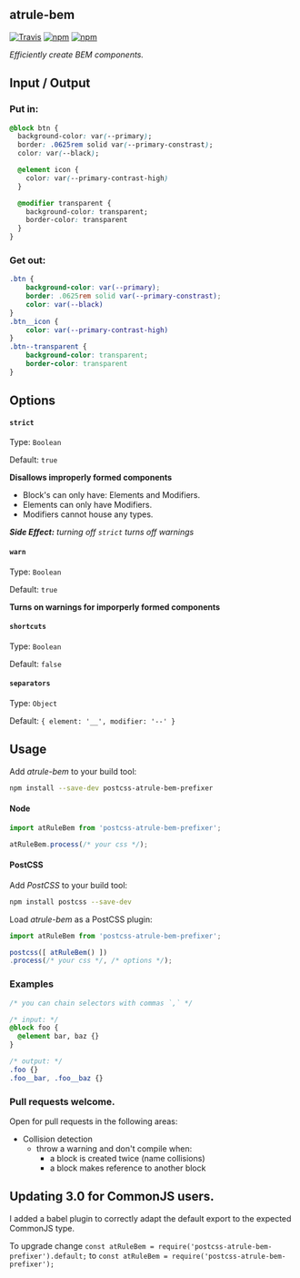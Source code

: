atrule-bem
---
[![Travis](https://img.shields.io/travis/tbremer/postcss-atrule-bem-prefixer.svg?style=flat-square)](https://travis-ci.org/tbremer/postcss-atrule-bem)
[![npm](https://img.shields.io/npm/v/postcss-atrule-bem.svg?style=flat-square)](https://www.npmjs.com/package/postcss-atrule-bem)
[![npm](https://img.shields.io/npm/l/postcss-atrule-bem.svg?style=flat-square)](https://github.com/tbremer/postcss-atrule-bem/blob/master/LICENSE)

_Efficiently create BEM components._

## Input / Output
### Put in:
```css
@block btn {
  background-color: var(--primary);
  border: .0625rem solid var(--primary-constrast);
  color: var(--black);

  @element icon {
    color: var(--primary-contrast-high)
  }

  @modifier transparent {
    background-color: transparent;
    border-color: transparent
  }
}
```

### Get out:
```css
.btn {
    background-color: var(--primary);
    border: .0625rem solid var(--primary-constrast);
    color: var(--black)
}
.btn__icon {
    color: var(--primary-contrast-high)
}
.btn--transparent {
    background-color: transparent;
    border-color: transparent
}
```

## Options

#### `strict`

Type: `Boolean`

Default: `true`

**Disallows improperly formed components**
- Block's can only have: Elements and Modifiers.
- Elements can only have Modifiers.
- Modifiers cannot house any types.

_**Side Effect:** turning off `strict` turns off warnings_

#### `warn`

Type: `Boolean`

Default: `true`

**Turns on warnings for imporperly formed components**

#### `shortcuts`

Type: `Boolean`

Default: `false`

#### `separators`

Type: `Object`

Default: `{
    element: '__',
    modifier: '--'
  }`

## Usage

Add *atrule-bem* to your build tool:

```bash
npm install --save-dev postcss-atrule-bem-prefixer
```

#### Node

```js
import atRuleBem from 'postcss-atrule-bem-prefixer';

atRuleBem.process(/* your css */);
```

#### PostCSS

Add *PostCSS* to your build tool:

```bash
npm install postcss --save-dev
```

Load *atrule-bem* as a PostCSS plugin:

```js
import atRuleBem from 'postcss-atrule-bem-prefixer';

postcss([ atRuleBem() ])
.process(/* your css */, /* options */);
```

### Examples
```css
/* you can chain selectors with commas `,` */

/* input: */
@block foo {
  @element bar, baz {}
}

/* output: */
.foo {}
.foo__bar, .foo__baz {}
```

### Pull requests welcome.

Open for pull requests in the following areas:

- Collision detection
  - throw a warning and don't compile when:
    - a block is created twice (name collisions)
    - a block makes reference to another block

## Updating 3.0 for CommonJS users.
I added a babel plugin to correctly adapt the default export to the expected CommonJS type.

To upgrade change `const atRuleBem = require('postcss-atrule-bem-prefixer').default;` to `const atRuleBem = require('postcss-atrule-bem-prefixer');`
